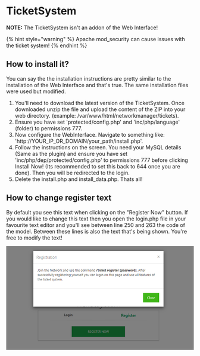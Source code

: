 # TicketSystem

**NOTE:** The TicketSystem isn't an addon of the Web Interface!

{% hint style="warning" %}
Apache mod\_security can cause issues with the ticket system!
{% endhint %}

## How to install it?

You can say the the installation instructions are pretty similar to the installation of the Web Interface and that's true. The same installation files were used but modified.

1. You'll need to download the latest version of the TicketSystem. Once downloaded unzip the file and upload the content of the ZIP into your web directory. \(example: /var/www/html/networkmanager/tickets\).
2. Ensure you have set 'protected/config.php' and 'inc/php/language' \(folder\) to permissions 777.
3. Now configure the WebInterface. Navigate to something like: 'http://YOUR\_IP\_OR\_DOMAIN/your\_path/install.php'.
4. Follow the instructions on the screen. You need your MySQL details \(Same as the plugin\) and ensure you have set 'inc/php/dep/protected/config.php' to permissions 777 before clicking Install Now! \(Its recommended to set this back to 644 once you are done\). Then you will be redirected to the login.
5. Delete the install.php and install\_data.php. Thats all!

## How to change register text

By default you see this text when clicking on the "Register Now" button. If you would like to change this text then you open the login.php file in your favourite text editor and you'll see between line 250 and 263 the code of the model. Between these lines is also the text that's being shown. You're free to modify the text!

![](.gitbook/assets/image%20%287%29.png)

